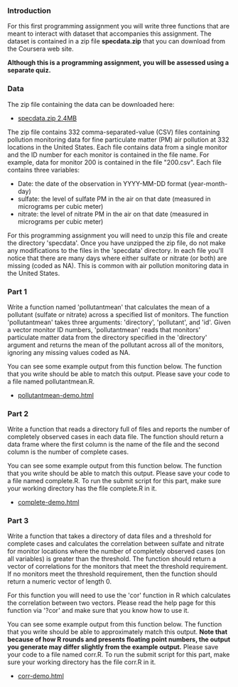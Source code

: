### Introduction
For this first programming assignment you will write three functions that are meant to interact with dataset that accompanies this assignment. The dataset is contained in a zip file **specdata.zip** that you can download from the Coursera web site.

**Although this is a programming assignment, you will be assessed using a separate quiz.**

### Data
The zip file containing the data can be downloaded here:

- [specdata.zip 2.4MB](https://d396qusza40orc.cloudfront.net/rprog%2Fdata%2Fspecdata.zip)

The zip file contains 332 comma-separated-value (CSV) files containing pollution monitoring data for fine particulate matter (PM) air pollution at 332 locations in the United States. Each file contains data from a single monitor and the ID number for each monitor is contained in the file name. For example, data for monitor 200 is contained in the file "200.csv". Each file contains three variables:  

- Date: the date of the observation in YYYY-MM-DD format (year-month-day)
- sulfate: the level of sulfate PM in the air on that date (measured in micrograms per cubic meter)
- nitrate: the level of nitrate PM in the air on that date (measured in micrograms per cubic meter)  

For this programming assignment you will need to unzip this file and create the directory 'specdata'. Once you have unzipped the zip file, do not make any modifications to the files in the 'specdata' directory. In each file you'll notice that there are many days where either sulfate or nitrate (or both) are missing (coded as NA). This is common with air pollution monitoring data in the United States.

### Part 1  

Write a function named 'pollutantmean' that calculates the mean of a pollutant (sulfate or nitrate) across a specified list of monitors. The function 'pollutantmean' takes three arguments: 'directory', 'pollutant', and 'id'. Given a vector monitor ID numbers, 'pollutantmean' reads that monitors' particulate matter data from the directory specified in the 'directory' argument and returns the mean of the pollutant across all of the monitors, ignoring any missing values coded as NA.

You can see some example output from this function below. The function that you write should be able to match this output. Please save your code to a file named pollutantmean.R.

- [pollutantmean-demo.html](https://d18ky98rnyall9.cloudfront.net/_3b0da118473bfa0845efddcbe29cc336_pollutantmean-demo.html?Expires=1591920000&Signature=LiKAHTlJYJQuk6ZF0p7NsaOIAQ3jh7nmr7h7T7uJCXmkH~~s2NXBSneinzHfM5SlV-P8RPzHeYcdBkAbzddjb74PEdWoxHi3azkxyskFrW~tWShE1TczCpKCkhDpxAwMYz8O9ul2aXrvQRsHdyHE-UxEDsoUY4NQGILQsOqwIuY_&Key-Pair-Id=APKAJLTNE6QMUY6HBC5A)

### Part 2

Write a function that reads a directory full of files and reports the number of completely observed cases in each data file. The function should return a data frame where the first column is the name of the file and the second column is the number of complete cases. 

You can see some example output from this function below. The function that you write should be able to match this output. Please save your code to a file named complete.R. To run the submit script for this part, make sure your working directory has the file complete.R in it.

- [complete-demo.html](https://d18ky98rnyall9.cloudfront.net/_3b0da118473bfa0845efddcbe29cc336_complete-demo.html?Expires=1591920000&Signature=ZXpsqL-jtcGgcgdWn5dq4GDg14LSt5ZI168f6M01DKXr7qlJc57w-DOgLhJ3nToKUCFKlfGUueP31zyfH~LrqjAlvFhWPqY2d0tSvndS9OWAa1zlVChFdYv1V3OFO~o4c2pUOlJTZO7xK7kT7LocUgHv5fVodQqpTAEkdKWywak_&Key-Pair-Id=APKAJLTNE6QMUY6HBC5A)

### Part 3

Write a function that takes a directory of data files and a threshold for complete cases and calculates the correlation between sulfate and nitrate for monitor locations where the number of completely observed cases (on all variables) is greater than the threshold. The function should return a vector of correlations for the monitors that meet the threshold requirement. If no monitors meet the threshold requirement, then the function should return a numeric vector of length 0. 

For this function you will need to use the 'cor' function in R which calculates the correlation between two vectors. Please read the help page for this function via '?cor' and make sure that you know how to use it.

You can see some example output from this function below. The function that you write should be able to approximately match this output. **Note that because of how R rounds and presents floating point numbers, the output you generate may differ slightly from the example output.** Please save your code to a file named corr.R. To run the submit script for this part, make sure your working directory has the file corr.R in it.

- [corr-demo.html](https://d18ky98rnyall9.cloudfront.net/_e92e575b8e62dcb1e3a086d2ff0d5a1e_corr-demo.html?Expires=1591920000&Signature=cVYn3MM5DAqLOF9hCwXxwGbqAAgr0UhwPvEKsdzOxH3zg9oBwXxdQIjhtpWaJR9mvW~iuJlTqi16pJaLEz1IKHIPbygZ8rSOMVYgxsBciz3q4cF0LA~6Fz8UIr6B6k772A45go2KJ9i~B3U5m2GXAyXmHRjPvx5HMTOXuxyK8ig_&Key-Pair-Id=APKAJLTNE6QMUY6HBC5A)

